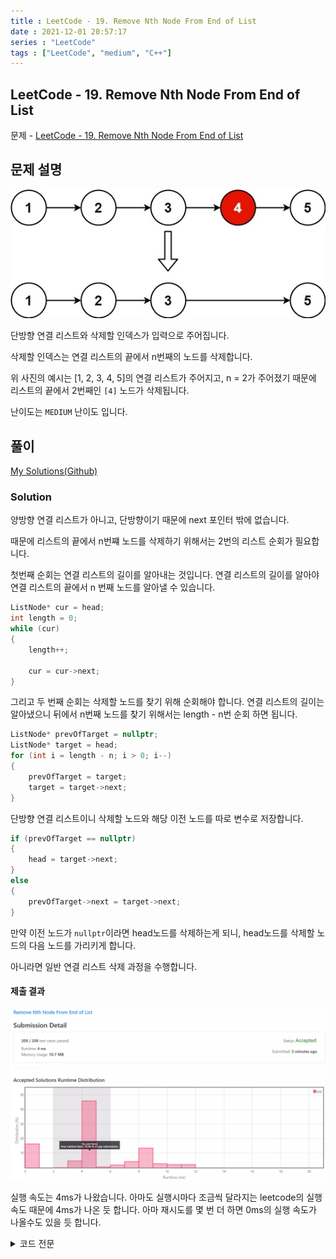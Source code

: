 ```yaml
---
title : LeetCode - 19. Remove Nth Node From End of List
date : 2021-12-01 20:57:17
series : "LeetCode"
tags : ["LeetCode", "medium", "C++"]
---
```


## LeetCode - 19. Remove Nth Node From End of List
문제 - [LeetCode - 19. Remove Nth Node From End of List](https://leetcode.com/problems/remove-nth-node-from-end-of-list/)

## 문제 설명
![example 1](./images/19/example_1.webp)

단방향 연결 리스트와 삭제할 인덱스가 입력으로 주어집니다.

삭제할 인덱스는 연결 리스트의 끝에서 n번째의 노드를 삭제합니다.

위 사진의 예시는 [1, 2, 3, 4, 5]의 연결 리스트가 주어지고, n = 2가 주어졌기 때문에 리스트의 끝에서 2번째인 `[4]` 노드가 삭제됩니다.

난이도는 `MEDIUM` 난이도 입니다.

## 풀이
[My Solutions(Github)](https://github.com/LDobac/leetcode/tree/master/19.%20Remove%20Nth%20Node%20From%20End%20of%20List)

### Solution
양방향 연결 리스트가 아니고, 단방향이기 때문에 next 포인터 밖에 없습니다.

때문에 리스트의 끝에서 n번쨰 노드를 삭제하기 위해서는 2번의 리스트 순회가 필요합니다. 

첫번째 순회는 연결 리스트의 길이를 알아내는 것입니다. 연결 리스트의 길이를 알아야 연결 리스트의 끝에서 n 번째 노드를 알아낼 수 있습니다.

```cpp
ListNode* cur = head;
int length = 0;
while (cur)
{
    length++;

    cur = cur->next;
}
```

그리고 두 번째 순회는 삭제할 노드를 찾기 위해 순회해야 합니다. 연결 리스트의 길이는 알아냈으니 뒤에서 n번째 노드를 찾기 위해서는 length - n번 순회 하면 됩니다.

```cpp
ListNode* prevOfTarget = nullptr;
ListNode* target = head;
for (int i = length - n; i > 0; i--)
{
    prevOfTarget = target;
    target = target->next;
}
```

단방향 연결 리스트이니 삭제할 노드와 해당 이전 노드를 따로 변수로 저장합니다.

```cpp
if (prevOfTarget == nullptr)
{
    head = target->next;
}
else
{
    prevOfTarget->next = target->next;
}
```

만약 이전 노드가 `nullptr`이라면 head노드를 삭제하는게 되니, head노드를 삭제할 노드의 다음 노드를 가리키게 합니다.

아니라면 일반 연결 리스트 삭제 과정을 수행합니다.


#### 제출 결과
![Solution 1 result](./images/19/result_1.webp)

실행 속도는 4ms가 나왔습니다. 아마도 실행시마다 조금씩 달라지는 leetcode의 실행속도 때문에 4ms가 나온 듯 합니다. 아마 재시도를 몇 번 더 하면 0ms의 실행 속도가 나올수도 있을 듯 합니다.

<details>
<summary>코드 전문</summary>

```cpp
class Solution 
{
public:
    ListNode* removeNthFromEnd(ListNode* head, int n) 
    {
        if (!head->next && n > 0)
        {
            return nullptr;
        }

        ListNode* cur = head;
        int length = 0;
        while (cur)
        {
            length++;

            cur = cur->next;
        }
        
        ListNode* prevOfTarget = nullptr;
        ListNode* target = head;
        for (int i = length - n; i > 0; i--)
        {
            prevOfTarget = target;
            target = target->next;
        }

        if (prevOfTarget == nullptr)
        {
            head = target->next;
        }
        else
        {
            prevOfTarget->next = target->next;
        }
        
        return head;
    }
};
```

</details>
